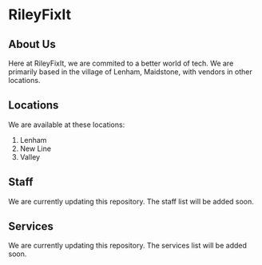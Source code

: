 # RileyFixIt
## About Us
Here at RileyFixIt, we are commited to a better world of tech. We are primarily based in the village of Lenham, Maidstone, with vendors in other locations.
## Locations
We are available at these locations:
1. Lenham
2. New Line
3. Valley
## Staff
We are currently updating this repository. The staff list will be added soon.
## Services
We are currently updating this repository. The services list will be added soon.
